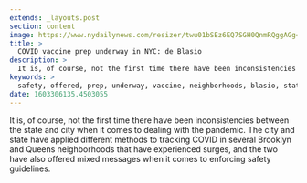 ```yaml
--- 
extends: _layouts.post 
section: content 
image: https://www.nydailynews.com/resizer/twu01bSEz6EQ7SGH0QnmRQggAGg=/1200x0/top/cloudfront-us-east-1.images.arcpublishing.com/tronc/J6Y5NUZVCVEBBBBOWFZS62FNUQ.jpg 
title: > 
  COVID vaccine prep underway in NYC: de Blasio 
description: > 
  It is, of course, not the first time there have been inconsistencies between the state and city when it comes to dealing with the pandemic.The city and state have applied different methods to tracking COVID in several Brooklyn and Queens neighborhoods that have experienced surges, and the two have also offered mixed messages when it comes to enforcing safety guidelines. 
keywords: > 
  safety, offered, prep, underway, vaccine, neighborhoods, blasio, state, city, nyc, comes, queens, pandemic, tracking, covid, surges 
date: 1603306135.4503055 
--- 
```

<div><p class=""> It is, of course, not the first time there have been inconsistencies between the state and city when it comes to dealing with the pandemic. The city and state have applied different methods to tracking COVID in several Brooklyn and Queens neighborhoods that have experienced surges, and the two have also offered mixed messages when it comes to enforcing safety guidelines.</p> </div>
